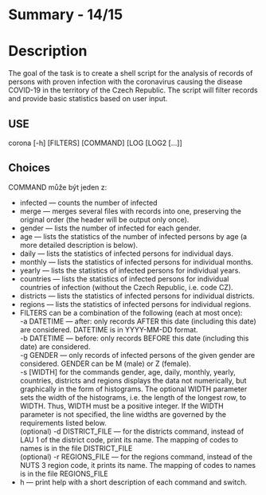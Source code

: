 # Summary - 14/15

# Description
The goal of the task is to create a shell script for the analysis of records of persons with proven infection with the coronavirus causing the disease COVID-19 in the territory of the Czech Republic. The script will filter records and provide basic statistics based on user input.

## USE

corona [-h] [FILTERS] [COMMAND] [LOG [LOG2 [...]]

## Choices

COMMAND může být jeden z: <br />
- infected — counts the number of infected <br />
- merge — merges several files with records into one, preserving the original order (the header will be output only once). <br />
- gender — lists the number of infected for each gender. <br />
- age — lists the statistics of the number of infected persons by age (a more detailed description is below). <br />
- daily — lists the statistics of infected persons for individual days. <br />
- monthly — lists the statistics of infected persons for individual months. <br />
- yearly — lists the statistics of infected persons for individual years. <br />
- countries — lists the statistics of infected persons for individual countries of infection (without the Czech Republic, i.e. code CZ). <br />
- districts — lists the statistics of infected persons for individual districts. <br />
- regions — lists the statistics of infected persons for individual regions. <br />
- FILTERS can be a combination of the following (each at most once): <br />
  -a DATETIME — after: only records AFTER this date (including this date) are considered. DATETIME is in YYYY-MM-DD format. <br />
-b DATETIME — before: only records BEFORE this date (including this date) are considered. <br />
-g GENDER — only records of infected persons of the given gender are considered. GENDER can be M (male) or Z (female). <br />
-s [WIDTH] for the commands gender, age, daily, monthly, yearly, countries, districts and regions displays the data not numerically, but graphically in the form of histograms. The optional WIDTH parameter sets the width of the histograms, i.e. the length of the longest row, to WIDTH. Thus, WIDTH must be a positive integer. If the WIDTH parameter is not specified, the line widths are governed by the requirements listed below. <br />
(optional) -d DISTRICT_FILE — for the districts command, instead of LAU 1 of the district code, print its name. The mapping of codes to names is in the file DISTRICT_FILE <br />
(optional) -r REGIONS_FILE — for the regions command, instead of the NUTS 3 region code, it prints its name. The mapping of codes to names is in the file REGIONS_FILE <br />
- h — print help with a short description of each command and switch. <br />
